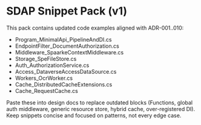 # SDAP Snippet Pack (v1)

This pack contains updated code examples aligned with ADR-001..010:
- Program_MinimalApi_PipelineAndDI.cs
- EndpointFilter_DocumentAuthorization.cs
- Middleware_SpaarkeContextMiddleware.cs
- Storage_SpeFileStore.cs
- Auth_AuthorizationService.cs
- Access_DataverseAccessDataSource.cs
- Workers_OcrWorker.cs
- Cache_DistributedCacheExtensions.cs
- Cache_RequestCache.cs

Paste these into design docs to replace outdated blocks (Functions, global auth middleware, generic resource store, hybrid cache, over-registered DI). Keep snippets concise and focused on patterns, not every edge case.

